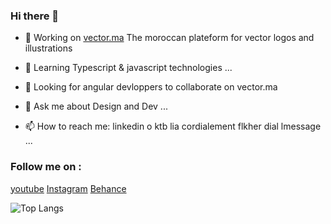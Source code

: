 ### Hi there 👋

- 🔭 Working on [vector.ma](https://vector.ma) The moroccan plateform for vector logos and illustrations 

- 🌱 Learning Typescript & javascript technologies ...

- 👯 Looking for angular devloppers to collaborate on vector.ma

- 💬 Ask me about Design and Dev ...

- 📫 How to reach me: linkedin o ktb lia cordialement flkher dial lmessage ...

### Follow me on :

[youtube](https://www.youtube.com/channel/UC3KZfYHqufKyWvDyKq8kqWA) 
[Instagram](https://www.instagram.com/agoulziprod/) 
[Behance](https://www.behance.net/agoulziprod)

![Top Langs](https://github-readme-stats.vercel.app/api/top-langs/?username=agoulziprod&hide=TeX&layout=compact)


<!--
**agoulziprod/agoulziprod** is a ✨ _special_ ✨ repository because its `README.md` (this file) appears on your GitHub profile.

Here are some ideas to get you started:

- 🔭 I’m currently working on ...
- 🌱 I’m currently learning ...
- 👯 I’m looking to collaborate on ...
- 🤔 I’m looking for help with ...
- 💬 Ask me about ...
- 📫 How to reach me: ...
- 😄 Pronouns: ...
- ⚡ Fun fact: ...
-->
